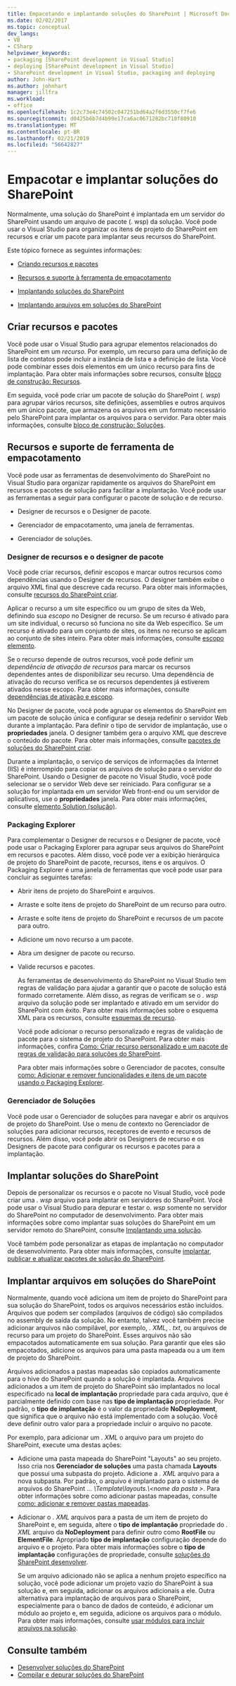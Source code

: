 ```yaml
---
title: Empacotando e implantando soluções do SharePoint | Microsoft Docs
ms.date: 02/02/2017
ms.topic: conceptual
dev_langs:
- VB
- CSharp
helpviewer_keywords:
- packaging [SharePoint development in Visual Studio]
- deploying [SharePoint development in Visual Studio]
- SharePoint development in Visual Studio, packaging and deploying
author: John-Hart
ms.author: johnhart
manager: jillfra
ms.workload:
- office
ms.openlocfilehash: 1c2c73e4c74502c047251bd64a2f6d3550cf7fe6
ms.sourcegitcommit: d0425b6b7d4b99e17ca6ac0671282bc718f80910
ms.translationtype: MT
ms.contentlocale: pt-BR
ms.lasthandoff: 02/21/2019
ms.locfileid: "56642827"
---
```

# <a name="package-and-deploy-sharepoint-solutions"></a>Empacotar e implantar soluções do SharePoint
  Normalmente, uma solução do SharePoint é implantada em um servidor do SharePoint usando um arquivo de pacote (. wsp) da solução. Você pode usar o Visual Studio para organizar os itens de projeto do SharePoint em recursos e criar um pacote para implantar seus recursos do SharePoint.

 Este tópico fornece as seguintes informações:

-   [Criando recursos e pacotes](#Creating)

-   [Recursos e suporte à ferramenta de empacotamento](#Tools)

-   [Implantando soluções do SharePoint](#Deploying)

-   [Implantando arquivos em soluções do SharePoint](#DeployingFiles)

## <a name="create-features-and-packages"></a>Criar recursos e pacotes
 Você pode usar o Visual Studio para agrupar elementos relacionados do SharePoint em um *recurso*. Por exemplo, um recurso para uma definição de lista de contatos pode incluir a instância de lista e a definição de lista. Você pode combinar esses dois elementos em um único recurso para fins de implantação. Para obter mais informações sobre recursos, consulte [bloco de construção: Recursos](http://go.microsoft.com/fwlink/?LinkID=169183).

 Em seguida, você pode criar um pacote de solução do SharePoint (*. wsp*) para agrupar vários recursos, site definições, assemblies e outros arquivos em um único pacote, que armazena os arquivos em um formato necessário pelo SharePoint para implantar os arquivos para o servidor. Para obter mais informações, consulte [bloco de construção: Soluções](http://go.microsoft.com/fwlink/?LinkID=169186).

## <a name="feature-and-packaging-tool-support"></a>Recursos e suporte de ferramenta de empacotamento
 Você pode usar as ferramentas de desenvolvimento do SharePoint no Visual Studio para organizar rapidamente os arquivos do SharePoint em recursos e pacotes de solução para facilitar a implantação. Você pode usar as ferramentas a seguir para configurar o pacote de solução e de recurso.

-   Designer de recursos e o Designer de pacote.

-   Gerenciador de empacotamento, uma janela de ferramentas.

-   Gerenciador de soluções.

### <a name="feature-designer-and-package-designer"></a>Designer de recursos e o designer de pacote
 Você pode criar recursos, definir escopos e marcar outros recursos como dependências usando o Designer de recursos. O designer também exibe o arquivo XML final que descreve cada recurso. Para obter mais informações, consulte [recursos do SharePoint criar](../sharepoint/creating-sharepoint-features.md).

 Aplicar o recurso a um site específico ou um grupo de sites da Web, definindo sua *escopo* no Designer de recurso. Se um recurso é ativado para um site individual, o recurso só funciona no site da Web específico. Se um recurso é ativado para um conjunto de sites, os itens no recurso se aplicam ao conjunto de sites inteiro. Para obter mais informações, consulte [escopo elemento](http://go.microsoft.com/fwlink/?LinkID=169189).

 Se o recurso depende de outros recursos, você pode definir um *dependência de ativação de recursos* para marcar os recursos dependentes antes de disponibilizar seu recurso. Uma dependência de ativação do recurso verifica se os recursos dependentes já estiverem ativados nesse escopo. Para obter mais informações, consulte [dependências de ativação e escopo](http://go.microsoft.com/fwlink/?LinkID=169190).

 No Designer de pacote, você pode agrupar os elementos do SharePoint em um pacote de solução única e configurar se deseja redefinir o servidor Web durante a implantação. Para definir o tipo de servidor de implantação, use o **propriedades** janela. O designer também gera o arquivo XML que descreve o conteúdo do pacote. Para obter mais informações, consulte [pacotes de soluções do SharePoint criar](../sharepoint/creating-sharepoint-solution-packages.md).

 Durante a implantação, o serviço de serviços de informações da Internet (IIS) é interrompido para copiar os arquivos de solução para o servidor do SharePoint. Usando o Designer de pacote no Visual Studio, você pode selecionar se o servidor Web deve ser reiniciado. Para configurar se a solução for implantada em um servidor Web front-end ou um servidor de aplicativos, use o **propriedades** janela. Para obter mais informações, consulte [elemento Solution (solução)](http://go.microsoft.com/fwlink/?LinkID=169191).

### <a name="packaging-explorer"></a>Packaging Explorer
 Para complementar o Designer de recursos e o Designer de pacote, você pode usar o Packaging Explorer para agrupar seus arquivos do SharePoint em recursos e pacotes. Além disso, você pode ver a exibição hierárquica de projeto do SharePoint de pacote, recursos, itens e os arquivos. O Packaging Explorer é uma janela de ferramentas que você pode usar para concluir as seguintes tarefas:

- Abrir itens de projeto do SharePoint e arquivos.

- Arraste e solte itens de projeto do SharePoint de um recurso para outro.

- Arraste e solte itens de projeto do SharePoint e recursos de um pacote para outro.

- Adicione um novo recurso a um pacote.

- Abra um designer de pacote ou recurso.

- Valide recursos e pacotes.

  As ferramentas de desenvolvimento do SharePoint no Visual Studio tem regras de validação para ajudar a garantir que o pacote de solução está formado corretamente. Além disso, as regras de verificam se o *. wsp* arquivo da solução pode ser implantado e ativado em um servidor do SharePoint com êxito. Para obter mais informações sobre o esquema XML para os recursos, consulte [esquemas de recurso](http://go.microsoft.com/fwlink/?LinkID=169192).

  Você pode adicionar o recurso personalizado e regras de validação de pacote para o sistema de projeto do SharePoint. Para obter mais informações, confira [Como: Criar recurso personalizado e um pacote de regras de validação para soluções do SharePoint](../sharepoint/how-to-create-custom-feature-and-package-validation-rules-for-sharepoint-solutions.md).

  Para obter mais informações sobre o Gerenciador de pacotes, consulte [como: Adicionar e remover funcionalidades e itens de um pacote usando o Packaging Explorer](../sharepoint/how-to-add-and-remove-features-and-items-to-a-package-by-using-the-packaging-explorer.md).

### <a name="solution-explorer"></a>Gerenciador de Soluções
 Você pode usar o Gerenciador de soluções para navegar e abrir os arquivos de projeto do SharePoint. Use o menu de contexto no Gerenciador de soluções para adicionar recursos, receptores de evento e recursos de recursos. Além disso, você pode abrir os Designers de recurso e os Designers de pacote para configurar os recursos e pacotes para a implantação.

## <a name="deploy-sharepoint-solutions"></a>Implantar soluções do SharePoint
 Depois de personalizar os recursos e o pacote no Visual Studio, você pode criar uma *. wsp* arquivo para implantar em servidores do SharePoint. Você pode usar o Visual Studio para depurar e testar o. *wsp* somente no servidor do SharePoint no computador de desenvolvimento. Para obter mais informações sobre como implantar suas soluções do SharePoint em um servidor remoto do SharePoint, consulte [Implantando uma solução](http://go.microsoft.com/fwlink/?LinkID=169194).

 Você também pode personalizar as etapas de implantação no computador de desenvolvimento. Para obter mais informações, consulte [implantar, publicar e atualizar pacotes de solução do SharePoint](../sharepoint/deploying-publishing-and-upgrading-sharepoint-solution-packages.md).

## <a name="deploy-files-in-sharepoint-solutions"></a>Implantar arquivos em soluções do SharePoint
 Normalmente, quando você adiciona um item de projeto do SharePoint para sua solução do SharePoint, todos os arquivos necessários estão incluídos. Arquivos que podem ser compilados (arquivos de código) são compilados no assembly de saída da solução. No entanto, talvez você também precise adicionar arquivos não compilável, por exemplo, *. XML*, *. txt*, ou arquivos de recurso para um projeto do SharePoint. Esses arquivos não são empacotados automaticamente em sua solução. Para garantir que eles são empacotados, adicione os arquivos para uma pasta mapeada ou a um item de projeto do SharePoint.

 Arquivos adicionados a pastas mapeadas são copiados automaticamente para o hive do SharePoint quando a solução é implantada. Arquivos adicionados a um item de projeto do SharePoint são implantados no local especificado na **local de implantação** propriedade para cada arquivo, que é parcialmente definido com base nas **tipo de implantação** propriedade. Por padrão, o **tipo de implantação** é o valor da propriedade **NoDeployment**, que significa que o arquivo não está implementado com a solução. Você deve definir outro valor para a propriedade incluir o arquivo no pacote.

 Por exemplo, para adicionar um *. XML* o arquivo para um projeto do SharePoint, execute uma destas ações:

- Adicione uma pasta mapeada do SharePoint "Layouts" ao seu projeto. Isso cria nos **Gerenciador de soluções** uma pasta chamada **Layouts** que possui uma subpasta do projeto. Adicione a *. XML* arquivo para a nova subpasta. Por padrão, o arquivo é implantado para o sistema de arquivos do SharePoint *... \Template\layouts.\\\<nome da pasta >*. Para obter informações sobre como adicionar pastas mapeadas, consulte [como: adicionar e remover pastas mapeadas](../sharepoint/how-to-add-and-remove-mapped-folders.md).

- Adicionar o *. XML* arquivos para a pasta de um item de projeto do SharePoint e, em seguida, altere o **tipo de implantação** propriedade do *. XML* arquivo da **NoDeployment**  para definir outro como **RootFile** ou **ElementFile**. Apropriado **tipo de implantação** configuração depende do arquivo e o projeto. Para obter mais informações sobre o **tipo de implantação** configurações de propriedade, consulte [soluções do SharePoint desenvolver](../sharepoint/developing-sharepoint-solutions.md).

  Se um arquivo adicionado não se aplica a nenhum projeto específico na solução, você pode adicionar um projeto vazio do SharePoint à sua solução e, em seguida, adicionar os arquivos adicionais a ele. Outra alternativa para implantação de arquivos para o SharePoint, especialmente para o banco de dados de conteúdo, é adicionar um módulo ao projeto e, em seguida, adicione os arquivos para o módulo. Para obter mais informações, consulte [usar módulos para incluir arquivos na solução](../sharepoint/using-modules-to-include-files-in-the-solution.md).

## <a name="see-also"></a>Consulte também
- [Desenvolver soluções do SharePoint](../sharepoint/developing-sharepoint-solutions.md)
- [Compilar e depurar soluções do SharePoint](../sharepoint/building-and-debugging-sharepoint-solutions.md)
